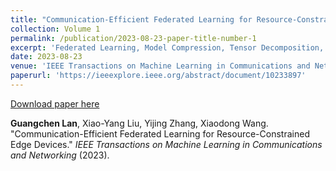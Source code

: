 ```yaml
---
title: "Communication-Efficient Federated Learning for Resource-Constrained Edge Devices"
collection: Volume 1
permalink: /publication/2023-08-23-paper-title-number-1
excerpt: 'Federated Learning, Model Compression, Tensor Decomposition, Zeroth-order Optimization.'
date: 2023-08-23
venue: 'IEEE Transactions on Machine Learning in Communications and Networking'
paperurl: 'https://ieeexplore.ieee.org/abstract/document/10233897'
---
```


[Download paper here](https://ieeexplore.ieee.org/abstract/document/10233897)

**Guangchen Lan**, Xiao-Yang Liu, Yijing Zhang, Xiaodong Wang. "Communication-Efficient Federated Learning for Resource-Constrained Edge Devices." <i>IEEE Transactions on Machine Learning in Communications and Networking</i> (2023).
